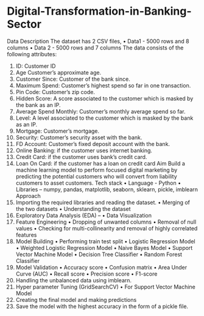 # Digital-Transformation-in-Banking-Sector
Data Description
The dataset has 2 CSV files, 
•	Data1 - 5000 rows and 8 columns
•	Data 2 - 5000 rows and 7 columns
The data consists of the following attributes:
1. ID: Customer ID
2. Age Customer’s approximate age.
3. Customer Since: Customer of the bank since. 
4. Maximum Spend: Customer’s highest spend so far in one transaction. 
5. Pin Code: Customer’s zip code.
6. Hidden Score: A score associated to the customer which is masked by the bank as an IP.
7. Average Spend Monthly: Customer’s monthly average spend so far. 
8. Level: A level associated to the customer which is masked by the bank as an IP.
9. Mortgage: Customer’s mortgage. 
10. Security: Customer’s security asset with the bank. 
11. FD Account: Customer’s fixed deposit account with the bank. 
12. Online Banking: if the customer uses internet banking.
13. Credit Card: if the customer uses bank’s credit card.
14. Loan On Card: if the customer has a loan on credit card 
Aim
Build a machine learning model to perform focused digital marketing by predicting the potential customers who will convert from liability customers to asset customers.
Tech stack 
•	Language - Python
•	Libraries – numpy, pandas, matplotlib, seaborn, sklearn, pickle, imblearn
Approach 
1. Importing the required libraries and reading the dataset.
•	Merging of the two datasets 
•	Understanding the dataset
2. Exploratory Data Analysis (EDA) –
•	Data Visualization
3. Feature Engineering 
•	Dropping of unwanted columns 
•	Removal of null values
•	Checking for multi-collinearity and removal of highly correlated features
4. Model Building
•	Performing train test split
•	Logistic Regression Model
•	Weighted Logistic Regression Model
•	Naive Bayes Model
•	Support Vector Machine Model
•	Decision Tree Classifier
•	Random Forest Classifier
5. Model Validation 
•	 Accuracy score
•	 Confusion matrix 
•	 Area Under Curve (AUC)
•	 Recall score
•	 Precision score
•	 F1-score
6. Handling the unbalanced data using imblearn.
7. Hyper parameter Tuning (GridSearchCV)
•	For Support Vector Machine Model
8. Creating the final model and making predictions
9. Save the model with the highest accuracy in the form of a pickle file.
